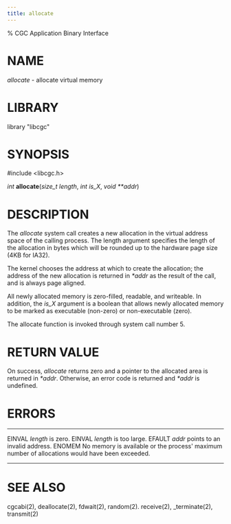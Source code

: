 ```yaml
---
title: allocate
---
```

% CGC Application Binary Interface

# NAME
*allocate* - allocate virtual memory

# LIBRARY
library "libcgc"

# SYNOPSIS
\#include \<libcgc.h\>

_int_ **allocate**(_size_t length_, _int is_X_, _void **addr_)

# DESCRIPTION
The *allocate* system call creates a new allocation in the virtual address
space of the calling process. The length argument specifies the length of
the allocation in bytes which will be rounded up to the hardware page size
(4KB for IA32).

The kernel chooses the address at which to create the allocation;
the address of the new allocation is returned in *\*addr*
as the result of the call, and is always page aligned.

All newly allocated memory is zero-filled, readable, and writeable.
In addition, the *is_X* argument is a boolean that allows newly allocated
memory to be marked as executable (non-zero) or non-executable (zero).

The allocate function is invoked through system call number 5.

# RETURN VALUE
On success, *allocate* returns zero and a pointer to the allocated area
is returned in *\*addr*. Otherwise, an error code is returned and
*\*addr* is undefined.

# ERRORS

------ --------------------------------------------------------------
EINVAL *length* is zero.
EINVAL *length* is too large.
EFAULT *addr* points to an invalid address.
ENOMEM No memory is available or the process' maximum number of allocations would have been exceeded.
------ --------------------------------------------------------------

# SEE ALSO
cgcabi(2),
deallocate(2),
fdwait(2),
random(2).
receive(2),
_terminate(2),
transmit(2)
